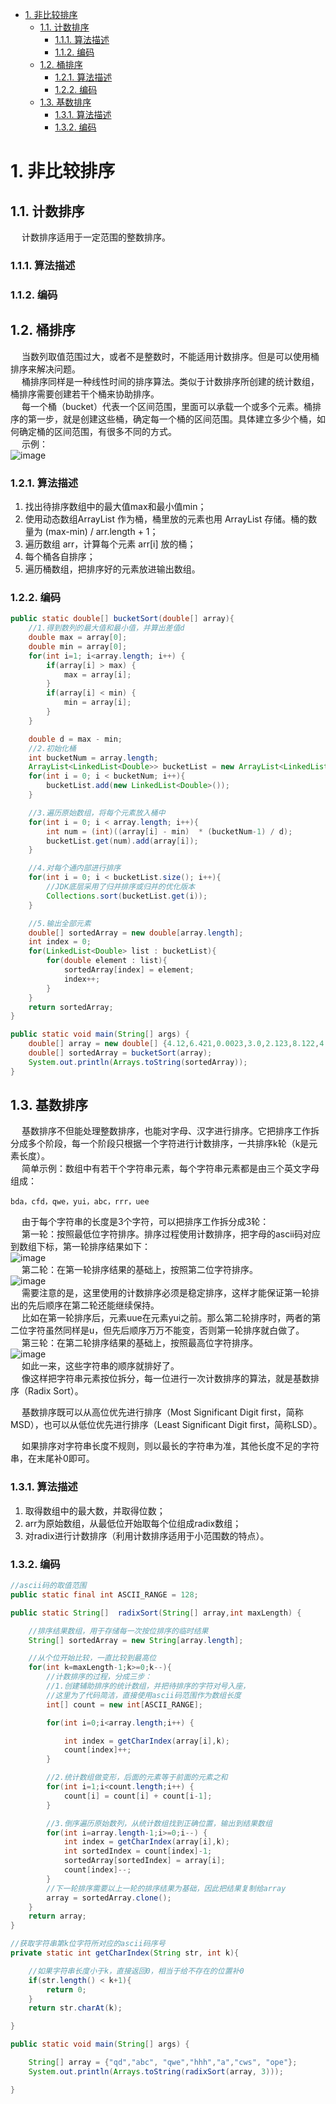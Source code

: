 

<!-- TOC -->

- [1. 非比较排序](#1-非比较排序)
    - [1.1. 计数排序](#11-计数排序)
        - [1.1.1. 算法描述](#111-算法描述)
        - [1.1.2. 编码](#112-编码)
    - [1.2. 桶排序](#12-桶排序)
        - [1.2.1. 算法描述](#121-算法描述)
        - [1.2.2. 编码](#122-编码)
    - [1.3. 基数排序](#13-基数排序)
        - [1.3.1. 算法描述](#131-算法描述)
        - [1.3.2. 编码](#132-编码)

<!-- /TOC -->

# 1. 非比较排序
## 1.1. 计数排序  
<!-- 
https://mp.weixin.qq.com/s?__biz=Mzg2OTAwNDI2NQ==&mid=2247484707&idx=1&sn=9c2a50e35704cc13496a565f03c24a79&chksm=cea2e3a5f9d56ab3eeb891552684da61b1ccd1b0712e3c173ecce6bed0c619a60aeee3155c06&scene=178&cur_album_id=1384553997595688961#rd
-->
&emsp; 计数排序适用于一定范围的整数排序。

### 1.1.1. 算法描述  

### 1.1.2. 编码  


## 1.2. 桶排序  
&emsp; 当数列取值范围过大，或者不是整数时，不能适用计数排序。但是可以使用桶排序来解决问题。  
&emsp; 桶排序同样是一种线性时间的排序算法。类似于计数排序所创建的统计数组，桶排序需要创建若干个桶来协助排序。  
&emsp; 每一个桶（bucket）代表一个区间范围，里面可以承载一个或多个元素。桶排序的第一步，就是创建这些桶，确定每一个桶的区间范围。具体建立多少个桶，如何确定桶的区间范围，有很多不同的方式。  
&emsp; 示例：  
![image](https://gitee.com/wt1814/pic-host/raw/master/images/java/function/function-7.png)  

### 1.2.1. 算法描述
1. 找出待排序数组中的最大值max和最小值min；
2. 使用动态数组ArrayList 作为桶，桶里放的元素也用 ArrayList 存储。桶的数量为 (max-min) / arr.length + 1；
3. 遍历数组 arr，计算每个元素 arr[i] 放的桶；
4. 每个桶各自排序；
5. 遍历桶数组，把排序好的元素放进输出数组。

### 1.2.2. 编码

```java
public static double[] bucketSort(double[] array){
    //1.得到数列的最大值和最小值，并算出差值d
    double max = array[0];
    double min = array[0];
    for(int i=1; i<array.length; i++) {
        if(array[i] > max) {
            max = array[i];
        }
        if(array[i] < min) {
            min = array[i];
        }
    }

    double d = max - min;
    //2.初始化桶
    int bucketNum = array.length;
    ArrayList<LinkedList<Double>> bucketList = new ArrayList<LinkedList<Double>>(bucketNum);
    for(int i = 0; i < bucketNum; i++){
        bucketList.add(new LinkedList<Double>());
    }

    //3.遍历原始数组，将每个元素放入桶中
    for(int i = 0; i < array.length; i++){
        int num = (int)((array[i] - min)  * (bucketNum-1) / d);
        bucketList.get(num).add(array[i]);
    }

    //4.对每个通内部进行排序
    for(int i = 0; i < bucketList.size(); i++){
        //JDK底层采用了归并排序或归并的优化版本
        Collections.sort(bucketList.get(i));
    }

    //5.输出全部元素
    double[] sortedArray = new double[array.length];
    int index = 0;
    for(LinkedList<Double> list : bucketList){
        for(double element : list){
            sortedArray[index] = element;
            index++;
        }
    }
    return sortedArray;
}

public static void main(String[] args) {
    double[] array = new double[] {4.12,6.421,0.0023,3.0,2.123,8.122,4.12, 10.09};
    double[] sortedArray = bucketSort(array);
    System.out.println(Arrays.toString(sortedArray));
}
```  

## 1.3. 基数排序  
&emsp; 基数排序不但能处理整数排序，也能对字母、汉字进行排序。它把排序工作拆分成多个阶段，每一个阶段只根据一个字符进行计数排序，一共排序k轮（k是元素长度）。  
&emsp; 简单示例：数组中有若干个字符串元素，每个字符串元素都是由三个英文字母组成：  

    bda，cfd，qwe，yui，abc，rrr，uee
  
&emsp; 由于每个字符串的长度是3个字符，可以把排序工作拆分成3轮：  
&emsp; 第一轮：按照最低位字符排序。排序过程使用计数排序，把字母的ascii码对应到数组下标，第一轮排序结果如下：  
![image](https://gitee.com/wt1814/pic-host/raw/master/images/java/function/function-8.png)  
&emsp; 第二轮：在第一轮排序结果的基础上，按照第二位字符排序。  
![image](https://gitee.com/wt1814/pic-host/raw/master/images/java/function/function-9.png)  
&emsp; 需要注意的是，这里使用的计数排序必须是稳定排序，这样才能保证第一轮排出的先后顺序在第二轮还能继续保持。  
&emsp; 比如在第一轮排序后，元素uue在元素yui之前。那么第二轮排序时，两者的第二位字符虽然同样是u，但先后顺序万万不能变，否则第一轮排序就白做了。  
&emsp; 第三轮：在第二轮排序结果的基础上，按照最高位字符排序。   
![image](https://gitee.com/wt1814/pic-host/raw/master/images/java/function/function-10.png)  
&emsp; 如此一来，这些字符串的顺序就排好了。  
&emsp; 像这样把字符串元素按位拆分，每一位进行一次计数排序的算法，就是基数排序（Radix Sort）。  

&emsp; 基数排序既可以从高位优先进行排序（Most Significant Digit first，简称MSD），也可以从低位优先进行排序（Least Significant Digit first，简称LSD）。  

&emsp; 如果排序对字符串长度不规则，则以最长的字符串为准，其他长度不足的字符串，在末尾补0即可。  

### 1.3.1. 算法描述  
1. 取得数组中的最大数，并取得位数；
2. arr为原始数组，从最低位开始取每个位组成radix数组；
3. 对radix进行计数排序（利用计数排序适用于小范围数的特点）。

### 1.3.2. 编码  

```java
//ascii码的取值范围
public static final int ASCII_RANGE = 128;

public static String[]  radixSort(String[] array,int maxLength) {

    //排序结果数组，用于存储每一次按位排序的临时结果
    String[] sortedArray = new String[array.length];

    //从个位开始比较，一直比较到最高位
    for(int k=maxLength-1;k>=0;k--){
        //计数排序的过程，分成三步：
        //1.创建辅助排序的统计数组，并把待排序的字符对号入座，
        //这里为了代码简洁，直接使用ascii码范围作为数组长度
        int[] count = new int[ASCII_RANGE];

        for(int i=0;i<array.length;i++) {

            int index = getCharIndex(array[i],k);
            count[index]++;
        }

        //2.统计数组做变形，后面的元素等于前面的元素之和
        for(int i=1;i<count.length;i++) {
            count[i] = count[i] + count[i-1];
        }

        //3.倒序遍历原始数列，从统计数组找到正确位置，输出到结果数组
        for(int i=array.length-1;i>=0;i--) {
            int index = getCharIndex(array[i],k);
            int sortedIndex = count[index]-1;
            sortedArray[sortedIndex] = array[i];
            count[index]--;
        }
        //下一轮排序需要以上一轮的排序结果为基础，因此把结果复制给array
        array = sortedArray.clone();
    }
    return array;
}

//获取字符串第k位字符所对应的ascii码序号
private static int getCharIndex(String str, int k){

    //如果字符串长度小于k，直接返回0，相当于给不存在的位置补0
    if(str.length() < k+1){
        return 0;
    }
    return str.charAt(k);

}

public static void main(String[] args) {

    String[] array = {"qd","abc", "qwe","hhh","a","cws", "ope"};
    System.out.println(Arrays.toString(radixSort(array, 3)));

}
```

